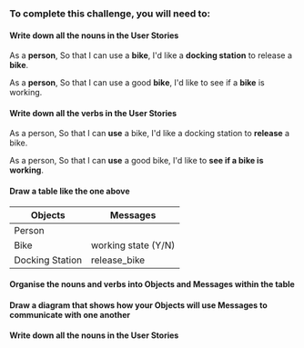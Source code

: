 ### To complete this challenge, you will need to:
#### Write down all the nouns in the User Stories
As a **person**,
So that I can use a **bike**,
I'd like a **docking station** to release a **bike**.

As a **person**,
So that I can use a good **bike**,
I'd like to see if a **bike** is working.
#### Write down all the verbs in the User Stories
As a person,
So that I can **use** a bike,
I'd like a docking station to **release** a bike.

As a person,
So that I can **use** a good bike,
I'd like to **see if a bike is working**.
#### Draw a table like the one above
Objects  | Messages
------------- | -------------
Person  |
Bike  | working state (Y/N)
Docking Station  | release_bike

#### Organise the nouns and verbs into Objects and Messages within the table
#### Draw a diagram that shows how your Objects will use Messages to communicate with one another

#### Write down all the nouns in the User Stories
